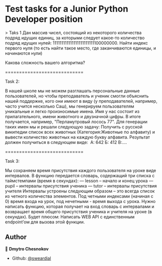
<h1>Test tasks for a Junior Python Developer position</h1>
> 
Taks 1
Дан массив чисел, состоящий из некоторого количества подряд идущих единиц, за которыми следует какое-то количество подряд идущих нулей: 111111111111111111111111100000000. 
Найти индекс первого нуля (то есть найти такое место, где заканчиваются единицы, и начинаются нули)

Какова сложность вашего алгоритма?

============================
<p>Task 2:</p>
В нашей школе мы не можем разглашать персональные данные пользователей, но чтобы преподаватель и ученик смогли объяснить нашей поддержке, кого они имеют в виду (у преподавателей, например, часто учится несколько Саш), мы генерируем пользователям уникальные и легко произносимые имена. Имя у нас состоит из прилагательного, имени животного и двузначной цифры. В итоге получается, например, "Перламутровый лосось 77". Для генерации таких имен мы и решали следующую задачу:
Получить с русской википедии список всех животных (Категория:Животные по алфавиту) и вывести количество животных на каждую букву алфавита. Результат должен получиться в следующем виде:
 А: 642
Б: 412
В:....


============================ 
<p>Task 3:</p>
Мы сохраняем время присутствия каждого пользователя на уроке  виде интервалов. В функцию передается словарь, содержащий три списка с таймстемпами (время в секундах): — lesson – начало и конец урока 
— pupil – интервалы присутствия ученика 
— tutor – интервалы присутствия учителя 
Интервалы устроены следующим образом – это всегда список из четного количества элементов. Под четными индексами (начиная с 0) время входа на урок, под нечетными - время выхода с урока.
Нужно написать функцию, которая получает на вход словарь с интервалами и возвращает время общего присутствия ученика и учителя на уроке (в секундах). 
Будет плюсом: Написать WEB API с единственным endpoint’ом для вызова этой функции.


## Author

👤 **Dmytro Chesnokov**

* Github: [@sweardial](https://github.com/sweardial)

